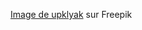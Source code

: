 <a href="https://fr.freepik.com/vecteurs-libre/textures-bois-tronc-arbre-coupe-ecorce-planches-ensemble-dessins-animes-vectoriels-motifs-surface-planches-feuilles-herbe-verte-souche-bois-anneaux-cortex-arbre-rugueux_22393859.htm">Image de upklyak</a> sur Freepik

